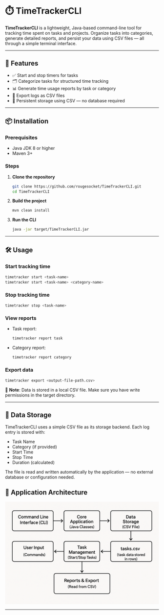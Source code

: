 # ⏱️ TimeTrackerCLI

**TimeTrackerCLI** is a lightweight, Java-based command-line tool for tracking time spent on tasks and projects. Organize tasks into categories, generate detailed reports, and persist your data using CSV files — all through a simple terminal interface.

---

## 🚀 Features

- ✅ Start and stop timers for tasks
- 🗂️ Categorize tasks for structured time tracking
- 📊 Generate time usage reports by task or category
- 📁 Export logs as CSV files
- 💾 Persistent storage using CSV — no database required

---

## 📦 Installation

### Prerequisites

- Java JDK 8 or higher
- Maven 3+

### Steps

1. **Clone the repository**
   ```bash
   git clone https://github.com/rougesocket/TimeTrackerCLI.git
   cd TimeTrackerCLI
   ```

2. **Build the project**
   ```bash
   mvn clean install
   ```

3. **Run the CLI**
   ```bash
   java -jar target/TimeTrackerCLI.jar
   ```

---

## 🛠️ Usage

### Start tracking time
```bash
timetracker start <task-name>
timetracker start <task-name> <category-name>
```

### Stop tracking time
```bash
timetracker stop <task-name>
```

### View reports
- Task report:
  ```bash
  timetracker report task
  ```
- Category report:
  ```bash
  timetracker report category
  ```

### Export data
```bash
timetracker export <output-file-path.csv>
```

📌 **Note**: Data is stored in a local CSV file. Make sure you have write permissions in the target directory.

---

## 💾 Data Storage

TimeTrackerCLI uses a simple CSV file as its storage backend. Each log entry is stored with:

- Task Name
- Category (if provided)
- Start Time
- Stop Time
- Duration (calculated)

The file is read and written automatically by the application — no external database or configuration needed.
## 🔧 Application Architecture

![App Architecture](images/arch.png)


---